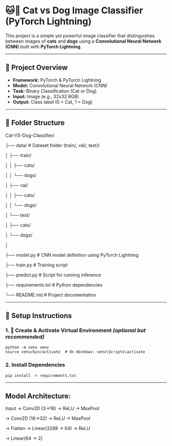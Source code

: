 # 🐱🐶 Cat vs Dog Image Classifier (PyTorch Lightning)

This project is a simple yet powerful image classifier that distinguishes between images of **cats** and **dogs** using a **Convolutional Neural Network (CNN)** built with **PyTorch Lightning**.

---

## 🧠 Project Overview

- **Framework:** PyTorch & PyTorch Lightning  
- **Model:** Convolutional Neural Network (CNN)  
- **Task:** Binary Classification (Cat or Dog)  
- **Input:** Image (e.g., 32x32 RGB)  
- **Output:** Class label (0 = Cat, 1 = Dog)

---

## 📁 Folder Structure

Cat-VS-Dog-Classifier/

├── data/ # Dataset folder (train/, val/, test/)

│ ├── train/

│ │ ├── cats/

│ │ └── dogs/

│ ├── val/

│ │ ├── cats/

│ │ └── dogs/

│ └── test/

│ ├── cats/

│ └── dogs/

│

├── model.py # CNN model definition using PyTorch Lightning     

├── train.py # Training script

├── predict.py # Script for running inference

├── requirements.txt # Python dependencies

└── README.md # Project documentation

---

## 🔧 Setup Instructions

### 1. 🐍 Create & Activate Virtual Environment *(optional but recommended)*
```
python -m venv venv
source venv/bin/activate  # On Windows: venv\Scripts\activate
```

### 2. Install Dependencies
```
pip install -r requirements.txt
```

---

## Model Architecture:
Input → Conv2D (3→16) → ReLU → MaxPool

→ Conv2D (16→32) → ReLU → MaxPool

→ Flatten → Linear(32*8*8 → 64) → ReLU 

→ Linear(64 → 2)





